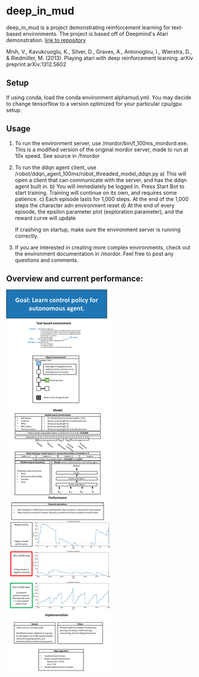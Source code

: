 # deep_in_mud

deep_in_mud is a project demonstrating reinforcement learning for text-based environments. The project is based off of Deepmind's Atari demonstration. [link to repository](https://github.com/adrad/adrad.github.io/)

Mnih, V., Kavukcuoglu, K., Silver, D., Graves, A., Antonoglou, I., Wierstra, D., & Riedmiller, M. (2013). Playing atari with deep reinforcement learning. arXiv preprint arXiv:1312.5602

## Setup 

If using conda, load the conda environment alphamud.yml. You may decide to change tensorflow to a version optimized for your particular cpu/gpu setup. 

## Usage 

1. To run the environment server, use /mordor/bin/f_100ms_mordord.exe. This is a modified version of the original mordor server, made to run at 10x speed. See source in /fmordor
2. To run the ddqn agent client, use /robot/ddqn_agent_100ms/robot_threaded_model_ddqn.py
	a) This will open a client that can communicate with the server, and has the ddqn agent built in. 
	b) You will immediately be logged in. Press Start Bot to start training. Training will continue on its own, and requires some patience. 
	c) Each episode lasts for 1,000 steps. At the end of the 1,000 steps the character adn environment reset
	d) At the end of every episode, the epsilon parameter plot (exploration parameter), and the reward curve will update

	If crashing on startup, make sure the environment server is running correctly. 
   
3. If you are interested in creating more complex environments, check out the environment documentation in /mordor. Feel free to post any questions and comments. 

## Overview and current performance: 
![Screenshot](overview.png)
